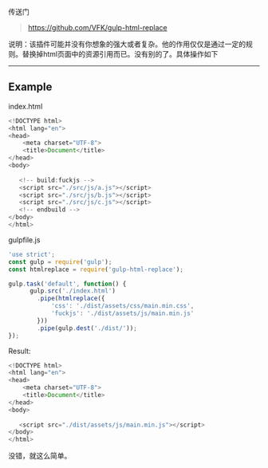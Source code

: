 传送门

> https://github.com/VFK/gulp-html-replace

说明：该插件可能并没有你想象的强大或者复杂。他的作用仅仅是通过一定的规则。替换掉html页面中的资源引用而已。没有别的了。具体操作如下

---

## Example

index.html

```js
<!DOCTYPE html>
<html lang="en">
<head>
    <meta charset="UTF-8">
    <title>Document</title>
</head>
<body>
    
   <!-- build:fuckjs -->
   <script src="./src/js/a.js"></script>
   <script src="./src/js/b.js"></script>
   <script src="./src/js/c.js"></script>
   <!-- endbuild -->
</body>
</html>
```

gulpfile.js

```js
'use strict';
const gulp = require('gulp');
const htmlreplace = require('gulp-html-replace');

gulp.task('default', function() {
      gulp.src('./index.html')
        .pipe(htmlreplace({
            'css': './dist/assets/css/main.min.css',
            'fuckjs': './dist/assets/js/main.min.js'
        }))
        .pipe(gulp.dest('./dist/'));
});
```

Result:

```js
<!DOCTYPE html>
<html lang="en">
<head>
    <meta charset="UTF-8">
    <title>Document</title>
</head>
<body>
    
   <script src="./dist/assets/js/main.min.js"></script>
</body>
</html>
```

没错，就这么简单。

